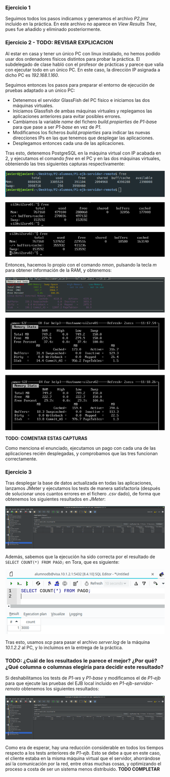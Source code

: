 ### Ejercicio 1

Seguimos todos los pasos indicamos y generamos el archivo *P2.jmx* incluido en la práctica. En este archivo no aparece en *View Results Tree*, pues fue añadido y eliminado posteriormente.

### Ejercicio 2 - TODO: REVISAR EXPLICACION

Al estar en casa y tener un único PC con linux instalado, no hemos podido usar dos ordenadores físicos distintos para probar la práctica. El subdelegado de clase habló con el profesor de prácticas y parece que valía con ejecutar todo en un único PC. En este caso, la dirección IP asignada a dicho PC es *192.168.1.160*.

Seguimos entonces los pasos para preparar el entorno de ejecución de pruebas adaptado a un único PC:

- Detenemos el servidor GlassFish del PC físico e iniciamos las dos máquinas virtuales.
- Iniciamos Glassfish de ambas máquinas virtuales y replegamos las aplicaciones anteriores para evitar posibles errores.
- Cambiamos la variable *name* del fichero *build.propierties* de *P1-ba*se para que pase a ser *P1-base* en vez de *P1*.
- Modificamos los ficheros *build.propierties* para indicar las nuevas direcciones IPs en las que tenemos que desplegar las aplicaciones.
- Desplegamos entonces cada una de las aplicaciones.

Tras esto, detenemos PostgreSQL en la máquina virtual con IP acabada en 2, y ejecutamos el comando *free* en el PC y en las dos máquinas virtuales, obteniendo las tres siguientes capturas respectivamente:

![](./imagenes/freePC.png)

![](./imagenes/freeMV1.png)

![](./imagenes/freeMV2.png)

Entonces, hacemos lo propio con el comando *nmon*, pulsando la tecla *m* para obtener información de la RAM, y obtenemos:

![](./imagenes/nmonPC.png)

![](./imagenes/nmonMV1.png)

![](./imagenes/nmonMV2.png)

**TODO: COMENTAR ESTAS CAPTURAS**

Como menciona el enunciado, ejecutamos un pago con cada una de las aplicaciones recién desplegadas, y comprobamos que las tres funcionan correctamente.

### Ejercicio 3

Tras desplegar la base de datos actualizada en todas las aplicaciones, lanzamos JMeter y ejecutamos los tests de manera satisfactoria (después de solucionar unos cuantos errores en el fichero *.csv* dado), de forma que obtenemos los siguientes resultados en *JMeter*:

![](./imagenes/EJ3_JMeter.png)

Además, sabemos que la ejecución ha sido correcta por el resultado de `SELECT COUNT(*) FROM PAGO;` en Tora, que es siguiente:

![](./imagenes/Ej3_Tora.png)

Tras esto, usamos *scp* para pasar el archivo *server.log* de la máquina *10.1.2.2* al PC, y lo incluimos en la entrega de la práctica.

### TODO: ¿Cuál de los resultados le parece el mejor? ¿Por qué? ¿Qué columna o columnas elegiría para decidir este resultado?

Si deshabilitamos los tests de *P1-ws* y *P1-base* y modificamos el de *P1-ejb* para que ejecute las pruebas del EJB local incluido en *P1-ejb-servidor-remoto* obtenemos los siguientes resultados:

![](./imagenes/Ej3_JMeter_EJB.png)

Como era de esperar, hay una reducción considerable en todos los tiempos respecto a los tests anteriores de *P1-ejb*. Esto se debe a que en este caso, el cliente estaba en la misma máquina virtual que el servidor, ahorrándose así la comunicación por la red, entre otras muchas cosas, y optimizando el proceso a costa de ser un sistema menos distribuido. **TODO COMPLETAR**

